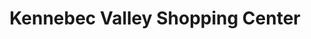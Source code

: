 ---
title: "Kennebec Valley Shopping Center"
url: /skowhegan/kennebec-valley-shopping-center/
shop: Einkaufszentrum
---